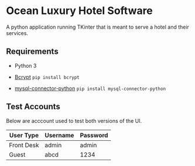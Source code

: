 
# Ocean Luxury Hotel Software
 A python application running TKinter that is meant to serve a hotel and their services.

## Requirements

 - Python 3

 - [Bcrypt](https://pypi.org/project/bcrypt/)
`pip install bcrypt`
 - [mysql-connector-python](https://pypi.org/project/mysql-connector-python/)
 `pip install mysql-connector-python`

## Test Accounts
Below are acccount used to test both versions of the UI.



 User Type | Username | Password  |
-----------|----------|-----------|
  Front Desk | admin | admin |
 Guest | abcd | 1234 |
